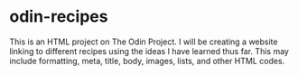 # odin-recipes

This is an HTML project on The Odin Project. I will be creating a website linking to different recipes using the ideas I have learned thus far. This may include formatting, meta, title, body, images, lists, and other HTML codes.
